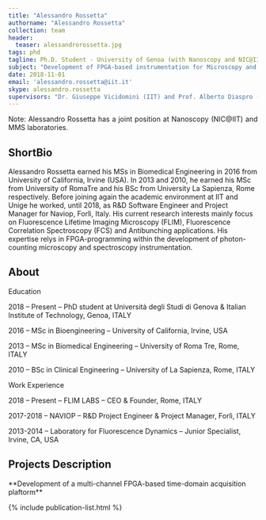 ```yaml
---
title: "Alessandro Rossetta"
authorname: "Alessandro Rossetta"
collection: team
header:
  teaser: alessandrorossetta.jpg
tags: phd
tagline: Ph.D. Student - University of Genoa (with Nanoscopy and NIC@IIT)
subject: "Development of FPGA-based instrumentation for Microscopy and Spectroscopy Applications"
date: 2018-11-01
email: 'alessandro.rossetta@iit.it'
skype: alessandro.rossetta
supervisors: "Dr. Giuseppe Vicidomini (IIT) and Prof. Alberto Diaspro (IIT)"
---
```


<p align= "justify">
Note: Alessandro Rossetta has a joint position at Nanoscopy (NIC@IIT) and MMS laboratories.

<h2>ShortBio</h2>
Alessandro Rossetta earned his MSs in Biomedical Engineering in 2016 from University of California, Irvine (USA). In 2013 and 2010, he earned his MSc from University of RomaTre and his BSc from University La Sapienza, Rome respectively. Before joining again the academic environment at IIT and Unige he worked, until 2018, as R&D Software Engineer and Project Manager for Naviop, Forlì, Italy. His current research interests mainly focus on Fluorescence Lifetime Imaging Microscopy (FLIM), Fluorescence Correlation Spectroscopy (FCS) and Antibunching applications. His expertise relys in FPGA-programming within the development of photon-counting microscopy and spectroscopy instrumentation. 

<h2>About</h2>

Education

2018 – Present – PhD student at Università degli Studi di Genova & Italian Institute of Technology, Genoa, ITALY

2016 – MSc in Bioengineering – University of California, Irvine, USA

2013 – MSc in Biomedical Engineering – University of Roma Tre, Rome, ITALY

2010 – BSc in Clinical Engineering – University of La Sapienza, Rome, ITALY

Work Experience

2018 – Present – FLIM LABS – CEO & Founder, Rome, ITALY 

2017-2018 – NAVIOP – R&D Project Engineer & Project Manager, Forlì, ITALY

2013-2014 – Laboratory for Fluorescence Dynamics – Junior Specialist, Irvine, CA, USA  

<h2>Projects Description</h2>
**Development of a multi-channel FPGA-based time-domain acquisition plaftorm** 

<!---{% include author-research-themes.html %}--->
<!---{% include team-member-collaborators.html %}--->
{% include publication-list.html %}
